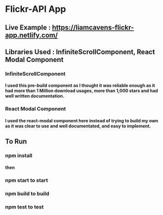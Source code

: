 # Flickr-API App

## Live Example : https://liamcavens-flickr-app.netlify.com/

## Libraries Used : InfiniteScrollComponent, React Modal Component

### InfiniteScrollComponent

#### I used this pre-build component as I thought it was reliable enough as it had more than 1 Million download usages, more than 1,000 stars and had well written documentation.

### React Modal Component

#### I used the react-modal component here instead of trying to build my own as it was clear to use and well documentated, and easy to implement.

## To Run

### npm install

#### then

### npm start to start
### npm build to build
### npm test to test
